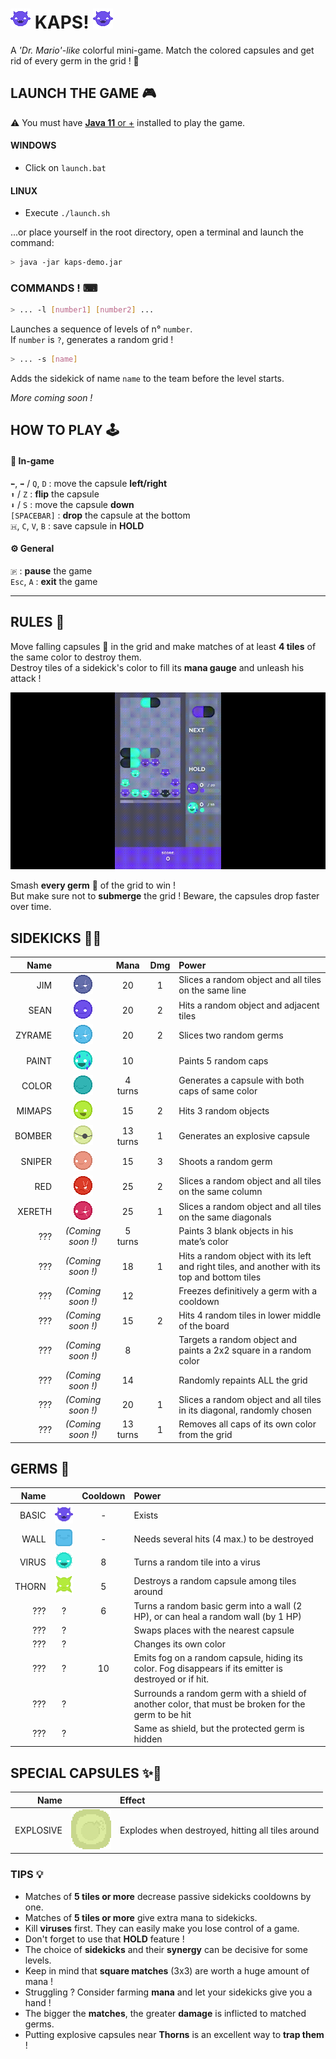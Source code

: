 # ![hi](android/assets/sprites/icons/icon.png "hey") KAPS! ![there](android/assets/sprites/icons/icon.png "you")

A *'Dr. Mario'-like* colorful mini-game. Match the colored capsules and get rid of every germ in the grid ! 🧪

## LAUNCH THE GAME 🎮

⚠ You must have [**Java 11** or +](https://www.oracle.com/java/technologies/javase/jdk11-archive-downloads.html) installed to play the game.

#### WINDOWS

- Click on `launch.bat`

#### LINUX

- Execute `./launch.sh`

...or place yourself in the root directory, open a terminal and launch the command:

```sh
> java -jar kaps-demo.jar
```

### COMMANDS ! ⌨

```sh
> ... -l [number1] [number2] ...
```

Launches a sequence of levels of n° `number`.  
If `number` is `?`, generates a random grid !

```sh
> ... -s [name]
```

Adds the sidekick of name `name` to the team before the level starts.

*More coming soon !*

## HOW TO PLAY 🕹

#### 💊 In-game

`⬅`, `➡` / `Q`, `D` : move the capsule **left/right**  
`⬆` / `Z` : **flip** the capsule  
`⬇` / `S` : move the capsule **down**  
`[SPACEBAR]` : **drop** the capsule at the bottom  
`🇭`, `C`, `V`, `B` : save capsule in **HOLD**

#### ⚙ General

`🇵` : **pause** the game  
`Esc`, `A` : **exit** the game

---

## RULES 📜

Move falling capsules 💊 in the grid and make matches of at least **4 tiles** of the same color to destroy them.  
Destroy tiles of a sidekick's color to fill its **mana gauge** and unleash his attack !

![quick gameplay](android/assets/sprites/screens/KAPS-clip.gif "Quick gameplay")

Smash **every germ** 🦠 of the grid to win !  
But make sure not to **submerge** the grid ! Beware, the capsules drop faster over time.

## SIDEKICKS 🤜‍🤛

| Name | | Mana | Dmg | Power |  
|---:|:---:|:---:|:---:|:---|   
| JIM    | ![JIM   ](android/assets/sprites/sidekicks/Jim_0.png "Jim")       | 20       | 1 | Slices a random object and all tiles on the same line
| SEAN   | ![SEAN  ](android/assets/sprites/sidekicks/Sean_0.png "Sean")     | 20       | 2 | Hits a random object and adjacent tiles
| ZYRAME | ![ZYRAME](android/assets/sprites/sidekicks/Zyrame_0.png "Zyrame") | 20       | 2 | Slices two random germs
| PAINT  | ![PAINT ](android/assets/sprites/sidekicks/Paint_0.png "Paint")   | 10       |   | Paints 5 random caps
| COLOR  | ![COLOR ](android/assets/sprites/sidekicks/Color_0.png "Color")   | 4 turns  |   | Generates a capsule with both caps of same color
| MIMAPS | ![MIMAPS](android/assets/sprites/sidekicks/Mimaps_0.png "Mimaps") | 15       | 2 | Hits 3 random objects
| BOMBER | ![BOMBER](android/assets/sprites/sidekicks/Bomber_0.png "Bomber") | 13 turns | 1 | Generates an explosive capsule
| SNIPER | ![SNIPER](android/assets/sprites/sidekicks/Sniper_0.png "Sniper") | 15       | 3 | Shoots a random germ
| RED    | ![RED   ](android/assets/sprites/sidekicks/Red_0.png "Red")       | 25       | 2 | Slices a random object and all tiles on the same column
| XERETH | ![XERETH](android/assets/sprites/sidekicks/Xereth_0.png "Xereth") | 25       | 1 | Slices a random object and all tiles on the same diagonals
| ???    | *(Coming soon !)* | 5 turns  |   | Paints 3 blank objects in his mate’s color
| ???    | *(Coming soon !)* | 18       | 1 | Hits a random object with its left and right tiles, and another with its top and bottom tiles
| ???    | *(Coming soon !)* | 12       |   | Freezes definitively a germ with a cooldown
| ???    | *(Coming soon !)* | 15       | 2 | Hits 4 random tiles in lower middle of the board
| ???    | *(Coming soon !)* | 8        |   | Targets a random object and paints a 2x2 square in a random color
| ???    | *(Coming soon !)* | 14       |   | Randomly repaints ALL the grid
| ???    | *(Coming soon !)* | 20       | 1 | Slices a random object and all tiles in its diagonal, randomly chosen
| ???    | *(Coming soon !)* | 13 turns | 1 | Removes all caps of its own color from the grid

## GERMS 🦠

| Name | | Cooldown | Power |  
|---:|:---:|:---:|:---|   
| BASIC | ![BASIC](android/assets/sprites/germs/basic/color1/idle_0.png "Basic") | - | Exists
| WALL  | ![WALL ](android/assets/sprites/germs/wall/level4/color2/idle_0.png "Wall")  | - | Needs several hits (4 max.) to be destroyed
| VIRUS | ![VIRUS](android/assets/sprites/germs/virus/color5/idle_0.png "Virus") | 8 |Turns a random tile into a virus
| THORN | ![THORN](android/assets/sprites/germs/thorn/color4/idle_0.png "Thorn") | 5 |Destroys a random capsule among tiles around
| ??? | ? | 6 | Turns a random basic germ into a wall (2 HP), or can heal a random wall (by 1 HP)
| ??? | ? | | Swaps places with the nearest capsule
| ??? | ? | | Changes its own color
| ??? | ? | 10 | Emits fog on a random capsule, hiding its color. Fog disappears if its emitter is destroyed or if hit.
| ??? | ? | | Surrounds a random germ with a shield of another color, that must be broken for the germ to be hit
| ??? | ? | | Same as shield, but the protected germ is hidden

## SPECIAL CAPSULES ✨💊

| Name | | Effect |  
|---:|:---:|:---|   
| EXPLOSIVE | ![EXPLOSIVE](android/assets/sprites/caps/bomb/color7/unlinked.png "Explosive") | Explodes when destroyed, hitting all tiles around | ??? | ? | (Coming soon !)

### TIPS 💡

- Matches of **5 tiles or more** decrease passive sidekicks cooldowns by one.
- Matches of **5 tiles or more** give extra mana to sidekicks.
- Kill **viruses** first. They can easily make you lose control of a game.
- Don't forget to use that **HOLD** feature !
- The choice of **sidekicks** and their **synergy** can be decisive for some levels.
- Keep in mind that **square matches** (3x3) are worth a huge amount of mana !
- Struggling ? Consider farming **mana** and let your sidekicks give you a hand !
- The bigger the **matches**, the greater **damage** is inflicted to matched germs.
- Putting explosive capsules near **Thorns** is an excellent way to **trap them** !